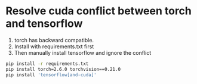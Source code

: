 # Resolve cuda conflict between torch and tensorflow
1. torch has backward compatible.
2. Install with requirements.txt first
3. Then manually install tensorflow and ignore the conflict
```bash
pip install -r requirements.txt
pip install torch=2.6.0 torchvision==0.21.0
pip install 'tensorflow[and-cuda]'
